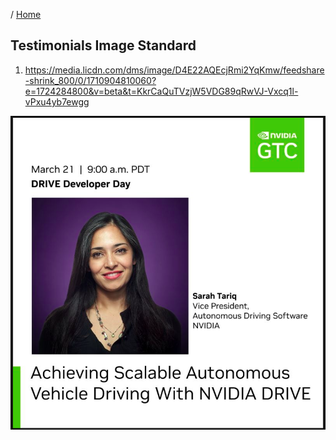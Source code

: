 / [Home](index.md)

## Testimonials Image Standard


1. https://media.licdn.com/dms/image/D4E22AQEcjRmi2YqKmw/feedshare-shrink_800/0/1710904810060?e=1724284800&v=beta&t=KkrCaQuTVzjW5VDG89qRwVJ-Vxcq1l-vPxu4yb7ewgg

![alt text](image-3.png)



